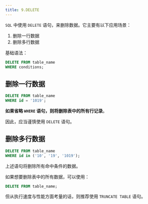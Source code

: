```yaml
---
title: 9.DELETE
---
```


`SQL` 中使用 `DELETE` 语句，来删除数据。它主要有以下应用场景：

1. 删除一行数据
2. 删除多行数据

基础语法：

```sql
DELETE FROM table_name
WHERE conditions;
```

## 删除一行数据

```sql
DELETE FROM table_name
WHERE id = '1019';
```

**如果省略 `WHERE` 语句，则将删除表中的所有行记录**。

因此，应当谨慎使用 `DELETE` 语句。

## 删除多行数据

```sql
DELETE FROM table_name
WHERE id in ('10', '19', '1019');
```

上述语句将删除所有命中条件的数据。

如果想要删除表中的所有数据，可以使用：

```sql
DELETE FROM table_name;
```

但从执行速度与性能方面考量的话，则推荐使用 `TRUNCATE TABLE` 语句。
